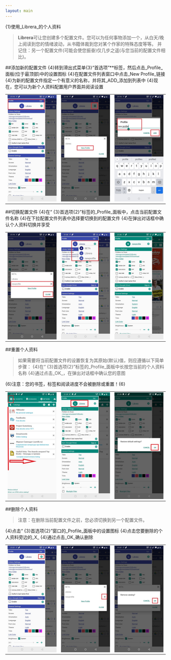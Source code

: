 ```yaml
---
layout: main
---
```


{1}使用_Librera_的个人资料

> **Librera**可让您创建多个配置文件。您可以为任何事物添加一个，从白天/晚上阅读到您的情绪波动，从书籍体裁到您对某个作家的特殊态度等等。
>并记住：另一个配置文件(可能会使您振奋)仅几步之遥(与您当前的配置文件相比)。


##添加新的配置文件
{4}转到滑出式菜单{3}“首选项”**标签，然后点击_Profile_面板(位于最顶部)中的设置图标
{4}在配置文件列表窗口中点击_New Profile_链接
{4}为新的配置文件指定一个有意义的名称，并将其_ADD_添加到列表中
{4}现在，您可以为新个人资料配置用户界面并阅读设置

||||
|-|-|-|
|![](1.jpg)|![](2.jpg)|![](3.jpg)|

##切换配置文件
{4}在“ {3}首选项{2}”标签的_Profile_面板中，点击当前配置文件名称
{4}在下拉配置文件列表中选择要切换到的配置文件
{4}在弹出对话框中确认个人资料切换并享受

||||
|-|-|-|
|![](4.jpg)|![](5.jpg)|![](6.jpg)|

##重置个人资料
>如果需要将当前配置文件的设置恢复为其原始(默认)值，则应遵循以下简单步骤：
{4}在“ {3}首选项{2}”标签的_Profile_面板中长按您当前的个人资料名称
{4}通过点击_OK_，在弹出对话框中确认您的意图

{6}注意：您的书签，标签和阅读进度不会被删除或重置！{6}

||||
|-|-|-|
|![](19.jpg)|![](20.jpg)|![](21.jpg)|

##删除个人资料
>注意：在删除当前配置文件之前，您必须切换到另一个配置文件。

{4}点击“ {3}首选项{2}”窗口的_Profile_面板中的设置图标
{4}点击您要删除的个人资料旁边的_X_
{4}通过点击_OK_确认删除

||||
|-|-|-|
|![](7.jpg)|![](8.jpg)|![](9.jpg)|
